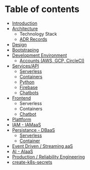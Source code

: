 # Table of contents

* [Introduction](README.md)
* [Architecture](architecture/README.md)
  * Technology Stack
  * [ADR Records](https://github.com/denseidel/developer-playbook/blob/master/docs/adr/index.md)
* [Design](design.md)
* [Bootstraping](bootstraping.md)
* [Development Environment](development-environment/README.md)
  * [Accounts \(AWS, GCP, CircleCI\)](development-environment/accounts-aws-gcp-circleci.md)
* [Services/API](services-api/README.md)
  * [Serverless](services-api/serverless.md)
  * [Containers](services-api/containers.md)
  * [Python](services-api/python.md)
  * [Firebase](services-api/firebase.md)
  * [Chatbots](services-api/chatbots.md)
* [Frontend](frontend/README.md)
  * Serverless
  * Containers
  * [Chatbot](frontend/chatbot.md)
* [Plattform](plattform.md)
* [IAM - IAMaaS](iam-iamaas.md)
* [Persistance - DBaaS](persistance-dbaas/README.md)
  * [Serverless](persistance-dbaas/serverless.md)
  * [Container](persistance-dbaas/container.md)
* [Event Driven / Streaming aaS](event-driven-streaming-aas.md)
* [AI - AIaaS](ai-aiaas.md)
* [Production / Reliability Engineering](production-reliability-engineering.md)
* [create-k8s-secrets](create-k8s-secrets.md)

